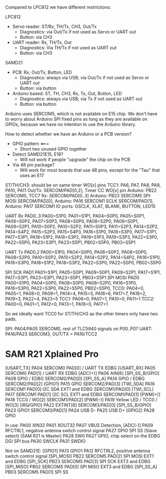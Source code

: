 

Compared to LPC812 we have different restrictions:

LPC812
- Servo reader: ST/Rx, TH/Tx, CH3, Out/Tx
    - Diagnostics: via Out/Tx if not used as Servo or UART out
    - Button: via CH3
- UART reader: Rx, TH/Tx, Out
    - Diagnostics: Via TH/Tx if not used as UART out
    - Button: via CH3

SAMD21
- PCB: Rx, Out/Tx, Button, LED
    - Diagnostics: always via USB; via Out/Tx if not used as Servo or UART out
    - Button: via button
- Arduino based: ST, TH, CH3, Rx, Tx, Out, Button, LED
    - Diagnostics: always via USB; via Tx if not used as UART out
    - Button: via button

Arduino uses SERCOM5, which is not available on E15 chip.
We don't have to worry about Arduino SPI fixed pins as long as they are available on GPIOs, because we have no intention to use the Arduino library.


How to detect whether we have an Arduino or a PCB version?
- GPIO pattern <===
    - Short two unused GPIO together
- Detect SAMD21E15, E18?
    - Will not work if people "upgrade" the chip on the PCB
- Via 48 pin package?
    - Will work for most boards that use 48 pins, except for the "Tau" that uses an E17



ST/TH/CH3:  should be on same timer WO[x] pins          TCC1: PA6, PA7, PA8, PA9, PA10, PA11
Out/Tx:     SERCOM/PAD[0,2], Timer CC WO[x] pin         Arduino: PB22 SERCOM5, TCC7
Rx:         SERCOM/PAD[0..3]                            Arduino: PB23 SERCOM5
SPI:        MOSI SERCOM/PAD[0],                         Arduino: PA16 SERCOM1
            SCLK SERCOM/PAD[1],                         Arduino: PA17 SERCOM1
IO ports:   GSCLK, XLAT, BLANK, BUTTON, LED15


UART Rx PAD0..3     PA00=S1P0, PA01=S1P1, PA04=S0P0, PA05=S0P1, PA06=S0P2, PA07=S0P3, PA08=S0P0, PA08=S2P0, PA09=S0P1, PA09=S2P1, PA10=S0P2, PA10=S2P2, PA11=S0P3, PA11=S2P3, PA14=S2P2, PA14=S4P2, PA15=S2P3, PA15=S4P3, PA16=S1P0, PA16=S3P0, PA17=S1P1, PA17=S3P1, PA18=S1P2, PA18=S3P2, PA19=S1P3, PA19=S3P3, PA22=S3P0, PA22=S5P0, PA23=S3P1, PA23=S5P1, PB02=S5P0, PB03=S5P1

UART Tx PAD0,2      PA00=S1P0, PA04=S0P0, PA06=S0P2, PA08=S0P0, PA08=S2P0, PA10=S0P2, PA10=S2P2, PA14=S2P2, PA14=S4P2, PA16=S1P0, PA16=S3P0, PA18=S1P2, PA18=S3P2, PA22=S3P0, PA22=S5P0, PB02=S5P0

SPI SCK PAD1        PA01=S1P1, PA05=S0P1, PA09=S0P1, PA09=S2P1, PA17=S1P1, PA17=S3P1, PA23=S3P1, PA23=S5P1, PB03=S5P1
SPI MOSI PAD0       PA00=S1P0, PA04=S0P0, PA08=S0P0, PA08=S2P0, PA16=S1P0, PA16=S3P0, PA22=S3P0, PA22=S5P0, PB02=S5P0,
TCC0:               PA04=0, PA05=1, PA08=0, PA09=1, PA14=4, PA15=5, PA16=6, PA17=7, PA18=2, PA19=3, PA22=4, PA23=5
TCC1:               PA06=0, PA07=1, PA10=0, PA11=1
TCC2:               PA00=0, PA01=1, PA12=0, PA13=1, PA16=0, PA17=1


So we ideally want TCC0 for ST/TH/CH3 as the other timers only have two pads.

SPI: PA04/PA05 SERCOM0, rest of TLC5940 signals on P00..P07
UART: PA16/PA23 SERCOM3, OUT/TX = PA16/TCC2






# SAM R21 Xplained Pro

[USART_TX]      PA04 SERCOM0 PAD[0]  / UART TX EDBG
[USART_RX]      PA05 SERCOM0 PAD[1]  / UART RX EDBG
[ADC(+)]        PA06 AIN[6]
[SPI_SS_B/GPIO] PA08 GPIO            / EDBG                       SERCOM2/PAD[0]
[SPI_SS_A]      PA14 GPIO            / EDBG                       SERCOM2/PAD[2]
[GPIO1]         PA15 GPIO                                         SERCOM2/PAD[3]
[TWI_SDA]       PA16 SERCOM1 PAD[0] I2C SDA     EXT1 and EDBG     SERCOM1/PAD[0]
[TWI_SCL]       PA17 SERCOM1 PAD[1] I2C SCL     EXT1 and EDBG     SERCOM1/PAD[1]
[PWM(+)]        PA18 TCC0 / WO[2]                                 SERCOM1/PAD[2]
[PWM(-)]        PA19 Yellow LED / TCC0 / WO[3]
[IRQ/GPIO]      PA22 EXTINT[6]                                    SERCOM3/PAD[0]
[SPI_SS_B/GPIO] PA23 GPIO1                                        SERCOM3/PAD[1]
PA24            USB D-
PA25            USB D+
[GPIO2]         PA28 GPIO

In use:
PA00            XIN32
PA01            XOUT32
PA07            VBUS Detection, [ADC(-)]
PA09            RFCTRL1, negative antenna switch control signal
PA27            GPIO SPI SS (Slave select) (SAM R21 is Master)
PA28            SW0
PA27            GPIO, chip select on the EDBG DGI SPI bus
PA30            SWCLK
PA31            SWDIO

Not on SAMD21E:
[GPIO1]         PA13 GPIO1
PA12            RFCTRL2, positive antenna switch control signal
[SPI_MOSI]      PB22 SERCOM5 PAD[2] SPI MOSI    EXT1 and EDBG
[SPI_SCK]       PB23 SERCOM5 PAD[3] SPI SCK     EXT3 and EDBG
[SPI_MISO]      PB02 SERCOM5 PAD[0] SPI MISO    EXT3 and EDBG
[SPI_SS_A]      PB03 SERCOM5 PAD[1] SPI SS



